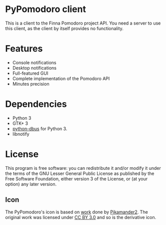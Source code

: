 # PyPomodoro client

This is a client to the Finna Pomodoro project API. You need a server to use
this client, as the client by itself provides no functionality.

# Features

- Console notifications
- Desktop notifications
- Full-featured GUI
- Complete implementation of the Pomodoro API
- Minutes precision

# Dependencies

- Python 3
- GTK+ 3
- [python-dbus](http://www.freedesktop.org/wiki/Software/DBusBindings) for
  Python 3.
- libnotify

# License

This program is free software: you can redistribute it and/or modify it under
the terms of the GNU Lesser General Public License as published by the Free
Software Foundation, either version 3 of the License, or (at your option) any
later version.

## Icon

The PyPomodoro's icon is based on
[work](http://pikamander2.deviantart.com/art/Empty-can-of-tomato-juice-312123961)
done by
[Pikamander2](http://pikamander2.deviantart.com/). The original work was
licensed under [CC BY 3.0](http://creativecommons.org/licenses/by/3.0/) and so
is the derivative icon.
